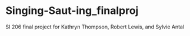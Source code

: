 # Singing-Saut-ing_finalproj
SI 206 final project for Kathryn Thompson, Robert Lewis, and Sylvie Antal
